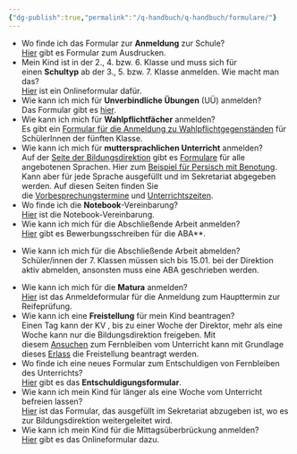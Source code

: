 ```yaml
---
{"dg-publish":true,"permalink":"/q-handbuch/q-handbuch/formulare/"}
---
```


- Wo finde ich das Formular zur **Anmeldung** zur Schule?  
    [Hier](https://www.grg3.at/wp-content/uploads/2020/01/Anmeldung_Schule.pdf)[](https://docs.google.com/viewer?url=https%3A%2F%2Fwww.grg3.at%2Fwp-content%2Fuploads%2F2018%2F08%2FAnmeldung_GRG3.pdf&embedded=true&chrome=false&dov=1) gibt es Formular zum Ausdrucken.
- Mein Kind ist in der 2., 4. bzw. 6. Klasse und muss sich für einen **Schultyp** ab der 3., 5. bzw. 7. Klasse anmelden. Wie macht man das?  
    [Hier](https://www.grg3.at/typenwahl/) ist ein Onlineformular dafür.
- Wie kann ich mich für **Unverbindliche Übungen** (UÜ) anmelden?  
    Das Formular gibt es [hier](https://docs.google.com/forms/d/e/1FAIpQLSeXYEqg4T9vj5zON4co7aUJIq5Co6p9NvhW_SfOpY9F-MI3-A/viewform).
- Wie kann ich mich für **Wahlpflichtfächer** anmelden?  
    Es gibt ein [Formular für die Anmeldung zu Wahlpflichtgegenständen](https://docs.google.com/forms/d/e/1FAIpQLSelAs_95eFGi2uC7pOzjiExeXksvN4gl8oRg1gdQvgBfaTftQ/viewform?usp=sf_link) für SchülerInnen der fünften Klasse.
- Wie kann ich mich für **muttersprachlichen Unterricht** anmelden?  
    Auf der [Seite der Bildungsdirektion](https://schule-mehrsprachig.at/info-service/der-muttersprachliche-unterricht/anmeldeformulare) gibt es [Formulare](https://www.schule-mehrsprachig.at/info-service/der-muttersprachliche-unterricht/anmeldeformulare) für alle angebotenen Sprachen. Hier zum [Beispiel für Persisch mit Benotung](https://www.schule-mehrsprachig.at/fileadmin/Redaktion/Anmeldeformulare/mit_Benotung/persisch-mit.pdf). Kann aber für jede Sprache ausgefüllt und im Sekretariat abgegeben werden. Auf diesen Seiten finden Sie die [Vorbesprechungstermine](https://sfz-wien.at/images/sfz_img/download/ahs/2_Vorbespr-MU_23-24.pdf) und [Unterrichtszeiten](https://sfz-wien.at/images/sfz_img/download/mu/Standorte-Kurszeiten-MU_22-23.pdf).
- Wo finde ich die **Notebook**-Vereinbarung?  
    [Hier](https://www.grg3.at/wp-content/uploads/2018/11/NB_Vereinbarung_Unterschriften.pdf) ist die Notebook-Vereinbarung.
- Wie kann ich mich für die Abschließende Arbeit anmelden?  
    [Hier](https://www.grg3.at/wp-content/uploads/2019/04/Bewerbung-f%C3%BCr-die-vorwissenschaftliche-Arbeit.docx) gibt es Bewerbungsschreiben für die ABA**.
* Wie kann ich mich für die Abschließende Arbeit abmelden?  
  Schüler/innen der 7. Klassen müssen sich bis 15.01. bei der Direktion aktiv abmelden, ansonsten muss eine ABA geschrieben werden.
- Wie kann ich mich für die **Matura** anmelden?  
    [Hier](https://www.grg3.at/wp-content/uploads/2018/11/Anmeldung_Reifeprfung.pdf) ist das Anmeldeformular für die Anmeldung zum Haupttermin zur Reifeprüfung.
- Wie kann ich eine **Freistellung** für mein Kind beantragen?  
    Einen Tag kann der KV , bis zu einer Woche der Direktor, mehr als eine Woche kann nur die Bildungsdirektion freigeben. Mit diesem [Ansuchen](https://www.grg3.at/wp-content/uploads/2019/12/Ansuchen-Fernbleiben-schulpflichtige-Sch%C3%BClerInnen-002.pdf) zum Fernbleiben vom Unterricht kann mit Grundlage dieses [Erlass](https://www.grg3.at/wp-content/uploads/2019/12/ERLASS-Fernbleiben-vom-Unterricht.pdf) die Freistellung beantragt werden.
- Wo finde ich eine neues Formular zum Entschuldigen von Fernbleiben des Unterrichts?  
    [Hier](https://www.grg3.at/wp-content/uploads/2023/09/Entschuldigungsformular.pdf) gibt es das **Entschuldigungsformular**.
- Wie kann ich mein Kind für länger als eine Woche vom Unterricht befreien lassen?  
    [Hier](https://www.grg3.at/wp-content/uploads/2019/03/ANSUCHEN-Fernbleiben-vom-Unterricht.pdf) ist das Formular, das ausgefüllt im Sekretariat abzugeben ist, wo es zur Bildungsdirektion weitergeleitet wird.
- Wie kann ich mein Kind für die Mittagsüberbrückung anmelden?  
    [Hier](https://docs.google.com/forms/d/e/1FAIpQLSdQnEN5rKyWSmptvM4JrEf6HAuDXNOtdHnnaFgVExVnYBYBOQ/viewform?usp=sf_link) gibt es das Onlineformular dazu.